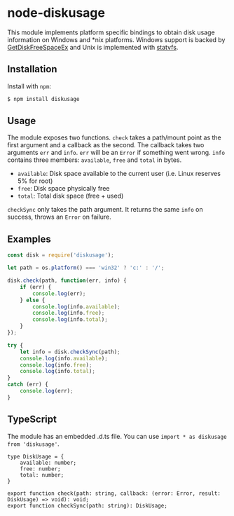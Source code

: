 node-diskusage
==============

This module implements platform specific bindings to obtain disk usage information on Windows and *nix platforms. Windows support is backed by [GetDiskFreeSpaceEx](http://msdn.microsoft.com/en-us/library/windows/desktop/aa364937/) and Unix is implemented with [statvfs](http://www.freebsd.org/cgi/man.cgi?query=statvfs).

Installation
------------

Install with `npm`:

``` bash
$ npm install diskusage
```

Usage
--------

The module exposes two functions. `check` takes a path/mount point as the first argument and a callback as the second. The callback takes two arguments `err` and `info`. `err` will be an `Error` if something went wrong. `info` contains three members: `available`, `free` and `total` in bytes.

- `available`: Disk space available to the current user (i.e. Linux reserves 5% for root)
- `free`: Disk space physically free
- `total`: Total disk space (free + used)

`checkSync` only takes the path argument. It returns the same `info` on success, throws an `Error` on failure.

Examples
--------

``` js
const disk = require('diskusage');

let path = os.platform() === 'win32' ? 'c:' : '/';

disk.check(path, function(err, info) {
	if (err) {
		console.log(err);
	} else {
		console.log(info.available);
		console.log(info.free);
		console.log(info.total);
	}
});

try {
	let info = disk.checkSync(path);
	console.log(info.available);
	console.log(info.free);
	console.log(info.total);
}
catch (err) {
	console.log(err);
}
```

TypeScript
----------

The module has an embedded .d.ts file. You can use `import * as diskusage from 'diskusage'`.

```
type DiskUsage = {
    available: number;
    free: number;
    total: number;
}

export function check(path: string, callback: (error: Error, result: DiskUsage) => void): void;
export function checkSync(path: string): DiskUsage;
```
